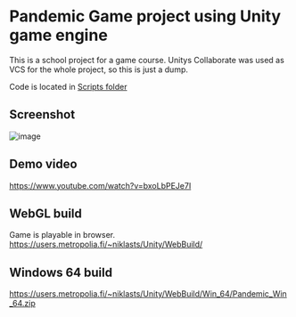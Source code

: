 # Pandemic Game project using Unity game engine
This is a school project for a game course. Unitys Collaborate was used as VCS for the whole project, so this is just a dump.

Code is located in [Scripts folder](https://github.com/Niklas-Seppala/unity-pandemic/tree/readme/Assets/Scripts)
<br>

## Screenshot
![image](https://user-images.githubusercontent.com/66251857/151397100-67b63b1a-d8c9-4062-9e3e-395f86a84998.png)


## Demo video
https://www.youtube.com/watch?v=bxoLbPEJe7I

## WebGL build
Game is playable in browser.
<br>
https://users.metropolia.fi/~niklasts/Unity/WebBuild/

## Windows 64 build
https://users.metropolia.fi/~niklasts/Unity/WebBuild/Win_64/Pandemic_Win_64.zip
